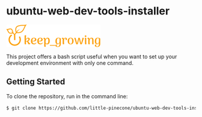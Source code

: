 # ubuntu-web-dev-tools-installer

![keep growing logo](readme-images/logo_250x60.png)

This project offers a bash script useful when you want to set up your development environment with only one command.

## Getting Started

To clone the repository, run in the command line:
```bash
$ git clone https://github.com/little-pinecone/ubuntu-web-dev-tools-installer.git
```